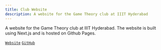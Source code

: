 ```yaml
---
title: Club Website
description: A website for the Game Theory club at IIIT Hyderabad
---
```


A website for the Game Theory club at IIIT Hyderabad. The website is built using Next.js and is hosted on Github Pages.

[`Website`](https://gametheory-iiith.github.io)
[`GitHub`](https://github.com/gametheory-iiith/gametheory-iiith.github.io)
